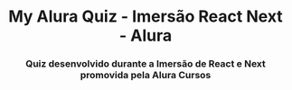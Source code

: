 <h1 align="center">
  My Alura Quiz - Imersão React Next - Alura
</h1>
<h3 align="center">
  Quiz desenvolvido durante a Imersão de React e Next promovida pela Alura Cursos
</h3>
